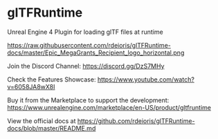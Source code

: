 # glTFRuntime
Unreal Engine 4 Plugin for loading glTF files at runtime

https://raw.githubusercontent.com/rdeioris/glTFRuntime-docs/master/Epic_MegaGrants_Recipient_logo_horizontal.png

Join the Discord Channel: https://discord.gg/DzS7MHy

Check the Features Showcase: https://www.youtube.com/watch?v=6058JA8wX8I

Buy it from the Marketplace to support the development: https://www.unrealengine.com/marketplace/en-US/product/gltfruntime

View the official docs at https://github.com/rdeioris/glTFRuntime-docs/blob/master/README.md

